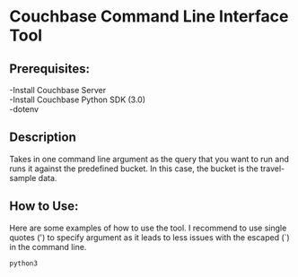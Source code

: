 # Couchbase Command Line Interface Tool

## Prerequisites:
-Install Couchbase Server<br/>
-Install Couchbase Python SDK (3.0)<br/>
-dotenv

## Description
Takes in one command line argument as the query that you want to run and runs it against the predefined bucket. In this case, the bucket is the travel-sample data. 

## How to Use:
Here are some examples of how to use the tool. I recommend to use single quotes (') to specify argument as it leads to less issues with the escaped (\`) in the command line. 
```
python3 
```
